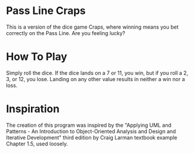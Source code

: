 # Pass Line Craps

This is a version of the dice game Craps, where winning means you bet correctly on the Pass Line. Are you feeling lucky?

# How To Play

Simply roll the dice. If the dice lands on a 7 or 11, you win, but if you roll a 2, 3, or 12, you lose. Landing on any other value results in neither a win nor a loss.

# Inspiration

The creation of this program was inspired by the "Applying UML and Patterns - An Introduction to Object-Oriented Analysis and Design and Iterative Development" third edition by Craig Larman textbook example Chapter 1.5, used loosely.
